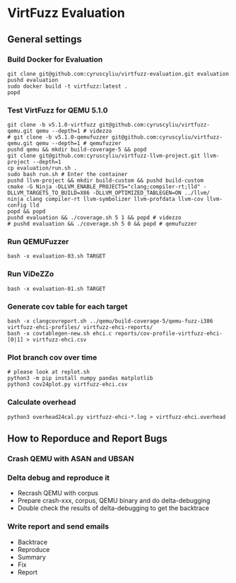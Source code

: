 # VirtFuzz Evaluation

## General settings

### Build Docker for Evaluation
```
git clone git@github.com:cyruscyliu/virtfuzz-evaluation.git evaluation
pushd evaluation
sudo docker build -t virtfuzz:latest .
popd
```

### Test VirtFuzz for QEMU 5.1.0
```
git clone -b v5.1.0-virtfuzz git@github.com:cyruscyliu/virtfuzz-qemu.git qemu --depth=1 # videzzo
# git clone -b v5.1.0-qemufuzzer git@github.com:cyruscyliu/virtfuzz-qemu.git qemu --depth=1 # qemufuzzer
pushd qemu && mkdir build-coverage-5 && popd
git clone git@github.com:cyruscyliu/virtfuzz-llvm-project.git llvm-project --depth=1
cp evaluation/run.sh .
sudo bash run.sh # Enter the container
pushd llvm-project && mkdir build-custom && pushd build-custom
cmake -G Ninja -DLLVM_ENABLE_PROJECTS="clang;compiler-rt;lld" -DLLVM_TARGETS_TO_BUILD=X86 -DLLVM_OPTIMIZED_TABLEGEN=ON ../llvm/
ninja clang compiler-rt llvm-symbolizer llvm-profdata llvm-cov llvm-config lld
popd && popd
pushd evaluation && ./coverage.sh 5 1 && popd # videzzo
# pushd evaluation && ./coverage.sh 5 0 && popd # qemufuzzer
```

### Run QEMUFuzzer
```
bash -x evaluation-03.sh TARGET
```

### Run ViDeZZo
```
bash -x evaluation-01.sh TARGET
```

### Generate cov table for each target
```
bash -x clangcovreport.sh ../qemu/build-coverage-5/qemu-fuzz-i386 virtfuzz-ehci-profiles/ virtfuzz-ehci-reports/
bash -x covtablegen-new.sh ehci.c reports/cov-profile-virtfuzz-ehci- [0|1] > virtfuzz-ehci.csv
```

### Plot branch cov over time
```
# please look at replot.sh
python3 -m pip install numpy pandas matplotlib
python3 cov24plot.py virtfuzz-ehci.csv
```

### Calculate overhead
```
python3 overhead24cal.py virtfuzz-ehci-*.log > virtfuzz-ehci.overhead
```

## How to Reporduce and Report Bugs

### Crash QEMU with ASAN and UBSAN

### Delta debug and reproduce it

+ Recrash QEMU with corpus
+ Prepare crash-xxx, corpus, QEMU binary and do delta-debugging
+ Double check the results of delta-debugging to get the backtrace

### Write report and send emails

+ Backtrace
+ Reproduce
+ Summary
+ Fix
+ Report

